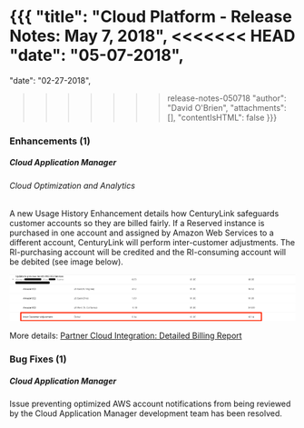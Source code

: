 {{{
"title": "Cloud Platform - Release Notes: May 7, 2018",
<<<<<<< HEAD
"date": "05-07-2018",
=======
"date": "02-27-2018",
>>>>>>> release-notes-050718
"author": "David O'Brien",
"attachments": [],
"contentIsHTML": false
}}}

### Enhancements (1)

##### Cloud Application Manager

###### Cloud Optimization and Analytics

A new Usage History Enhancement details how CenturyLink safeguards customer accounts so they are billed fairly.  If a Reserved instance is purchased in one account and assigned by Amazon Web Services to a different account, CenturyLink will perform inter-customer adjustments. The RI-purchasing account will be credited and the RI-consuming account will be debited (see image below).

![Image1](../../images/cloud-application-manager/integrated-billing-report.png)

More details: [Partner Cloud Integration: Detailed Billing Report](https://www.ctl.io/knowledge-base/cloud-application-manager/cloud-optimization/partner-cloud-integration-detailed-billing-report/)

### Bug Fixes (1)

##### Cloud Application Manager

Issue preventing optimized AWS account notifications from being reviewed by the Cloud Application Manager development team has been resolved.
